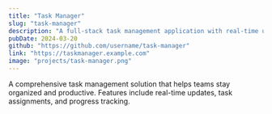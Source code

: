 ```yaml
---
title: "Task Manager"
slug: "task-manager"
description: "A full-stack task management application with real-time updates, team collaboration, and project tracking features."
pubDate: 2024-03-20
github: "https://github.com/username/task-manager"
link: "https://taskmanager.example.com"
image: "projects/task-manager.png"
---
```


A comprehensive task management solution that helps teams stay organized and productive. Features include real-time updates, task assignments, and progress tracking.
